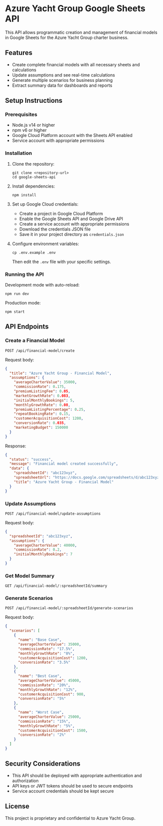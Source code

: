 # Azure Yacht Group Google Sheets API

This API allows programmatic creation and management of financial models in Google Sheets for the Azure Yacht Group charter business.

## Features

- Create complete financial models with all necessary sheets and calculations
- Update assumptions and see real-time calculations
- Generate multiple scenarios for business planning
- Extract summary data for dashboards and reports

## Setup Instructions

### Prerequisites

- Node.js v14 or higher
- npm v6 or higher
- Google Cloud Platform account with the Sheets API enabled
- Service account with appropriate permissions

### Installation

1. Clone the repository:
   ```
   git clone <repository-url>
   cd google-sheets-api
   ```

2. Install dependencies:
   ```
   npm install
   ```

3. Set up Google Cloud credentials:
   - Create a project in Google Cloud Platform
   - Enable the Google Sheets API and Google Drive API
   - Create a service account with appropriate permissions
   - Download the credentials JSON file
   - Save it in your project directory as `credentials.json`

4. Configure environment variables:
   ```
   cp .env.example .env
   ```
   Then edit the `.env` file with your specific settings.

### Running the API

Development mode with auto-reload:
```
npm run dev
```

Production mode:
```
npm start
```

## API Endpoints

### Create a Financial Model

```
POST /api/financial-model/create
```

Request body:
```json
{
  "title": "Azure Yacht Group - Financial Model",
  "assumptions": {
    "averageCharterValue": 35000,
    "commissionRate": 0.175,
    "premiumListingFee": 0.05,
    "marketGrowthRate": 0.083,
    "initialMonthlyBookings": 5,
    "monthlyGrowthRate": 0.08,
    "premiumListingPercentage": 0.25,
    "repeatBookingRate": 0.15,
    "customerAcquisitionCost": 1200,
    "conversionRate": 0.035,
    "marketingBudget": 150000
  }
}
```

Response:
```json
{
  "status": "success",
  "message": "Financial model created successfully",
  "data": {
    "spreadsheetId": "abc123xyz",
    "spreadsheetUrl": "https://docs.google.com/spreadsheets/d/abc123xyz/edit",
    "title": "Azure Yacht Group - Financial Model"
  }
}
```

### Update Assumptions

```
POST /api/financial-model/update-assumptions
```

Request body:
```json
{
  "spreadsheetId": "abc123xyz",
  "assumptions": {
    "averageCharterValue": 40000,
    "commissionRate": 0.2,
    "initialMonthlyBookings": 7
  }
}
```

### Get Model Summary

```
GET /api/financial-model/:spreadsheetId/summary
```

### Generate Scenarios

```
POST /api/financial-model/:spreadsheetId/generate-scenarios
```

Request body:
```json
{
  "scenarios": [
    {
      "name": "Base Case",
      "averageCharterValue": 35000,
      "commissionRate": "17.5%",
      "monthlyGrowthRate": "8%",
      "customerAcquisitionCost": 1200,
      "conversionRate": "3.5%"
    },
    {
      "name": "Best Case",
      "averageCharterValue": 45000,
      "commissionRate": "20%",
      "monthlyGrowthRate": "12%",
      "customerAcquisitionCost": 900,
      "conversionRate": "5%"
    },
    {
      "name": "Worst Case",
      "averageCharterValue": 25000,
      "commissionRate": "15%",
      "monthlyGrowthRate": "5%",
      "customerAcquisitionCost": 1500,
      "conversionRate": "2%"
    }
  ]
}
```

## Security Considerations

- This API should be deployed with appropriate authentication and authorization
- API keys or JWT tokens should be used to secure endpoints
- Service account credentials should be kept secure

## License

This project is proprietary and confidential to Azure Yacht Group. 